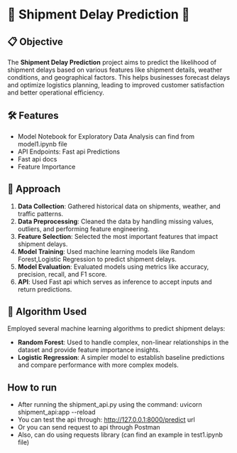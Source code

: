 # 🚚 Shipment Delay Prediction 🚚

## 📋 Objective
The **Shipment Delay Prediction** project aims to predict the likelihood of shipment delays based on various features like shipment details, weather conditions, and geographical factors. This helps businesses forecast delays and optimize logistics planning, leading to improved customer satisfaction and better operational efficiency. 

## 🛠️ Features
- Model Notebook for Exploratory Data Analysis can find from model1.ipynb file
- API Endpoints: Fast api Predictions 
- Fast api docs
- Feature Importance

## 🧠 Approach
1. **Data Collection**: Gathered historical data on shipments, weather, and traffic patterns.
2. **Data Preprocessing**: Cleaned the data by handling missing values, outliers, and performing feature engineering.
3. **Feature Selection**: Selected the most important features that impact shipment delays.
4. **Model Training**: Used machine learning models like Random Forest,Logistic Regression to predict shipment delays.
5. **Model Evaluation**: Evaluated models using metrics like accuracy, precision, recall, and F1 score.
6. **API**: Used Fast api which serves as inference to accept inputs and return predictions.

## 🤖 Algorithm Used
Employed several machine learning algorithms to predict shipment delays:
- **Random Forest**: Used to handle complex, non-linear relationships in the dataset and provide feature importance insights.
- **Logistic Regression**: A simpler model to establish baseline predictions and compare performance with more complex models.
## How to run
 - After running the shipment_api.py using the command: uvicorn shipment_api:app --reload
 - You can test the api through: http://127.0.0.1:8000/predict url
 - Or you can send request to api through Postman
 - Also, can do using requests library (can find an example in test1.ipynb file)

